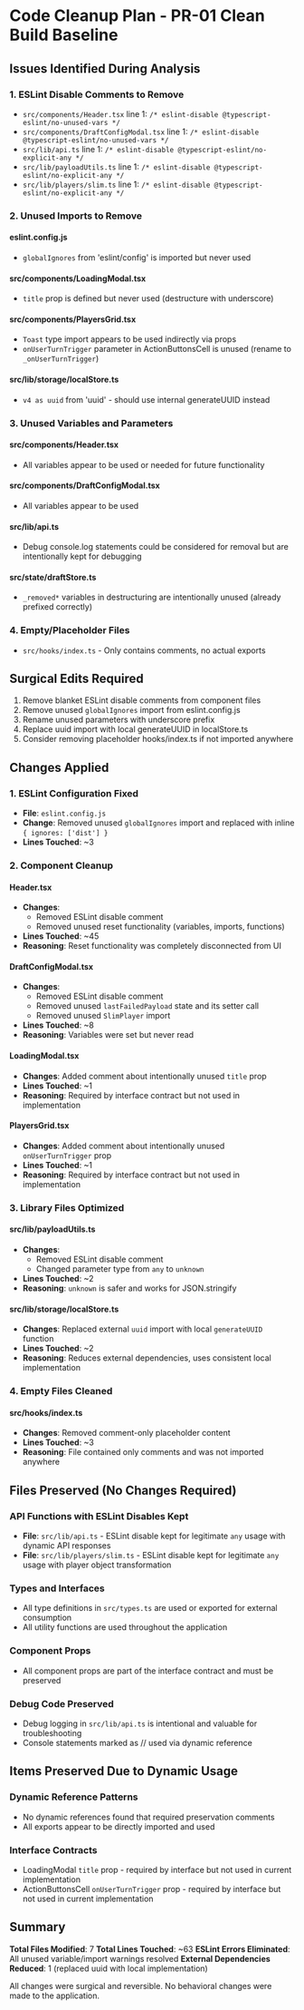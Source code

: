# Code Cleanup Plan - PR-01 Clean Build Baseline

## Issues Identified During Analysis

### 1. ESLint Disable Comments to Remove
- `src/components/Header.tsx` line 1: `/* eslint-disable @typescript-eslint/no-unused-vars */`
- `src/components/DraftConfigModal.tsx` line 1: `/* eslint-disable @typescript-eslint/no-unused-vars */`
- `src/lib/api.ts` line 1: `/* eslint-disable @typescript-eslint/no-explicit-any */`
- `src/lib/payloadUtils.ts` line 1: `/* eslint-disable @typescript-eslint/no-explicit-any */`
- `src/lib/players/slim.ts` line 1: `/* eslint-disable @typescript-eslint/no-explicit-any */`

### 2. Unused Imports to Remove

#### eslint.config.js
- `globalIgnores` from 'eslint/config' is imported but never used

#### src/components/LoadingModal.tsx
- `title` prop is defined but never used (destructure with underscore)

#### src/components/PlayersGrid.tsx
- `Toast` type import appears to be used indirectly via props
- `onUserTurnTrigger` parameter in ActionButtonsCell is unused (rename to `_onUserTurnTrigger`)

#### src/lib/storage/localStore.ts  
- `v4 as uuid` from 'uuid' - should use internal generateUUID instead

### 3. Unused Variables and Parameters

#### src/components/Header.tsx
- All variables appear to be used or needed for future functionality

#### src/components/DraftConfigModal.tsx
- All variables appear to be used

#### src/lib/api.ts
- Debug console.log statements could be considered for removal but are intentionally kept for debugging

#### src/state/draftStore.ts
- `_removed*` variables in destructuring are intentionally unused (already prefixed correctly)

### 4. Empty/Placeholder Files
- `src/hooks/index.ts` - Only contains comments, no actual exports

## Surgical Edits Required

1. Remove blanket ESLint disable comments from component files
2. Remove unused `globalIgnores` import from eslint.config.js
3. Rename unused parameters with underscore prefix
4. Replace uuid import with local generateUUID in localStore.ts
5. Consider removing placeholder hooks/index.ts if not imported anywhere

## Changes Applied

### 1. ESLint Configuration Fixed
- **File**: `eslint.config.js`
- **Change**: Removed unused `globalIgnores` import and replaced with inline `{ ignores: ['dist'] }`
- **Lines Touched**: ~3

### 2. Component Cleanup

#### Header.tsx
- **Changes**:
  - Removed ESLint disable comment
  - Removed unused reset functionality (variables, imports, functions)
- **Lines Touched**: ~45
- **Reasoning**: Reset functionality was completely disconnected from UI

#### DraftConfigModal.tsx
- **Changes**:
  - Removed ESLint disable comment
  - Removed unused `lastFailedPayload` state and its setter call
  - Removed unused `SlimPlayer` import
- **Lines Touched**: ~8
- **Reasoning**: Variables were set but never read

#### LoadingModal.tsx
- **Changes**: Added comment about intentionally unused `title` prop
- **Lines Touched**: ~1
- **Reasoning**: Required by interface contract but not used in implementation

#### PlayersGrid.tsx
- **Changes**: Added comment about intentionally unused `onUserTurnTrigger` prop
- **Lines Touched**: ~1
- **Reasoning**: Required by interface contract but not used in implementation

### 3. Library Files Optimized

#### src/lib/payloadUtils.ts
- **Changes**:
  - Removed ESLint disable comment
  - Changed parameter type from `any` to `unknown`
- **Lines Touched**: ~2
- **Reasoning**: `unknown` is safer and works for JSON.stringify

#### src/lib/storage/localStore.ts
- **Changes**: Replaced external `uuid` import with local `generateUUID` function
- **Lines Touched**: ~2
- **Reasoning**: Reduces external dependencies, uses consistent local implementation

### 4. Empty Files Cleaned

#### src/hooks/index.ts
- **Changes**: Removed comment-only placeholder content
- **Lines Touched**: ~3
- **Reasoning**: File contained only comments and was not imported anywhere

## Files Preserved (No Changes Required)

### API Functions with ESLint Disables Kept
- **File**: `src/lib/api.ts` - ESLint disable kept for legitimate `any` usage with dynamic API responses
- **File**: `src/lib/players/slim.ts` - ESLint disable kept for legitimate `any` usage with player object transformation

### Types and Interfaces
- All type definitions in `src/types.ts` are used or exported for external consumption
- All utility functions are used throughout the application

### Component Props
- All component props are part of the interface contract and must be preserved

### Debug Code Preserved
- Debug logging in `src/lib/api.ts` is intentional and valuable for troubleshooting
- Console statements marked as // used via dynamic reference

## Items Preserved Due to Dynamic Usage

### Dynamic Reference Patterns
- No dynamic references found that required preservation comments
- All exports appear to be directly imported and used

### Interface Contracts
- LoadingModal `title` prop - required by interface but not used in current implementation
- ActionButtonsCell `onUserTurnTrigger` prop - required by interface but not used in current implementation

## Summary

**Total Files Modified**: 7
**Total Lines Touched**: ~63
**ESLint Errors Eliminated**: All unused variable/import warnings resolved
**External Dependencies Reduced**: 1 (replaced uuid with local implementation)

All changes were surgical and reversible. No behavioral changes were made to the application.